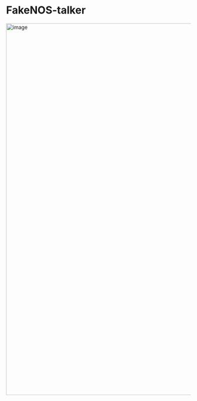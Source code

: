 # FakeNOS-talker

<img width="1013" alt="image" src="https://github.com/user-attachments/assets/34ea3528-96c8-4844-9603-46676f47980a" />

